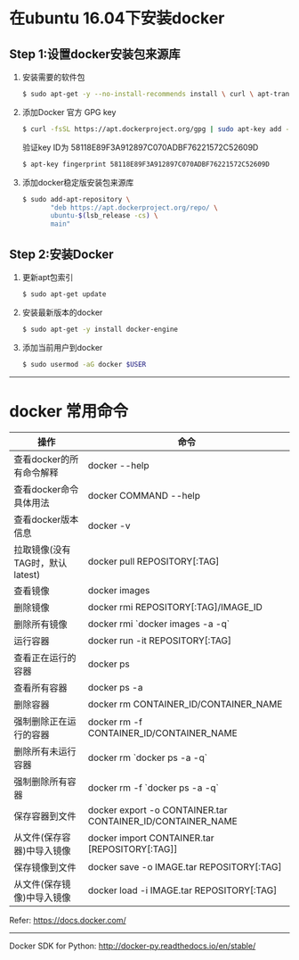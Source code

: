 # 在ubuntu 16.04下安装docker

## Step 1:设置docker安装包来源库

1. 安装需要的软件包

   ``````sh
   $ sudo apt-get -y --no-install-recommends install \ curl \ apt-transport-https \ ca-certificates \ software-properties-common
   ``````

2. 添加Docker 官方 GPG key

   ``````sh
   $ curl -fsSL https://apt.dockerproject.org/gpg | sudo apt-key add -
   ``````

   验证key ID为 58118E89F3A912897C070ADBF76221572C52609D

   ``````sh
   $ apt-key fingerprint 58118E89F3A912897C070ADBF76221572C52609D
   ``````

3. 添加docker稳定版安装包来源库

   ``````sh
   $ sudo add-apt-repository \
          "deb https://apt.dockerproject.org/repo/ \
          ubuntu-$(lsb_release -cs) \
          main"
   ``````

## Step 2:安装Docker

1. 更新apt包索引

   ``````sh
   $ sudo apt-get update
   ``````

2. 安装最新版本的docker

   ``````sh
   $ sudo apt-get -y install docker-engine
   ``````

3. 添加当前用户到docker
   ```sh
   $ sudo usermod -aG docker $USER
   ```
---

# docker 常用命令

| 操作                    | 命令                                       |
| --------------------- | ---------------------------------------- |
| 查看docker的所有命令解释       | docker --help                            |
| 查看docker命令具体用法        | docker COMMAND --help                    |
| 查看docker版本信息          | docker -v                                |
| 拉取镜像(没有TAG时，默认latest) | docker pull REPOSITORY[:TAG]             |
| 查看镜像                  | docker images                            |
| 删除镜像                  | docker rmi REPOSITORY[:TAG]/IMAGE_ID     |
| 删除所有镜像                | docker rmi \`docker images -a -q\`       |
| 运行容器                  | docker run -it REPOSITORY[:TAG]          |
| 查看正在运行的容器             | docker ps                                |
| 查看所有容器                | docker ps -a                             |
| 删除容器                  | docker rm CONTAINER_ID/CONTAINER_NAME    |
| 强制删除正在运行的容器           | docker rm -f CONTAINER_ID/CONTAINER_NAME |
| 删除所有未运行容器             | docker rm \`docker ps -a -q\`            |
| 强制删除所有容器              | docker rm -f \`docker ps -a -q\`         |
| 保存容器到文件               | docker export -o CONTAINER.tar CONTAINER_ID/CONTAINER_NAME |
|从文件(保存容器)中导入镜像|docker import CONTAINER.tar [REPOSITORY[:TAG]]
|保存镜像到文件|docker save -o IMAGE.tar REPOSITORY[:TAG]|
|从文件(保存镜像)中导入镜像|docker load -i IMAGE.tar REPOSITORY[:TAG]|

Refer: https://docs.docker.com/



---

Docker SDK for Python: http://docker-py.readthedocs.io/en/stable/